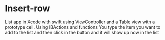 # Insert-row
List app in Xcode with swift using ViewController and a Table view with a prototype cell. Using IBActions and functions
You type the item you want to add to the list and then click in the button and it will show up now in the list
